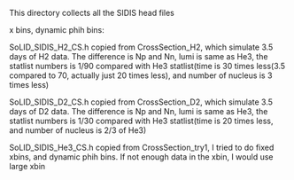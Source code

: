 This directory collects all the SIDIS head files

x bins, dynamic phih bins:

SoLID_SIDIS_H2_CS.h copied from CrossSection_H2, which simulate 3.5 days of H2 data. The difference is Np and Nn, lumi is same as He3, the statlist numbers is 1/90 compared with He3 statlist(time is 30 times less(3.5 compared to 70, actually just 20 times less), and number of nucleus is 3 times less)

SoLID_SIDIS_D2_CS.h copied from CrossSection_D2, which simulate 3.5 days of D2 data. The difference is Np and Nn, lumi is same as He3, the statlist numbers is 1/30 compared with He3 statlist(time is 20 times less, and number of nucleus is 2/3 of He3)

SoLID_SIDIS_He3_CS.h copied from CrossSection_try1, I tried to do fixed xbins, and dynamic phih bins. If not enough data in the xbin, I would use large xbin


